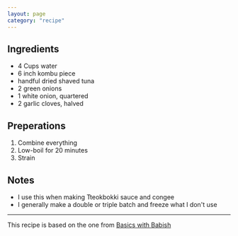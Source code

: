 ```yaml
---
layout: page
category: "recipe"
---
```


## Ingredients
- 4 Cups water
- 6 inch kombu piece
- handful dried shaved tuna
- 2 green onions 
- 1 white onion, quartered
- 2 garlic cloves, halved

## Preperations
1. Combine everything
1. Low-boil for 20 minutes
1. Strain

## Notes
- I use this when making Tteokbokki sauce and congee
- I generally make a double or triple batch and freeze what I don't use

---
This recipe is based on the one from [Basics with Babish](https://basicswithbabish.co/basicsepisodes/korean-rice-cakes)